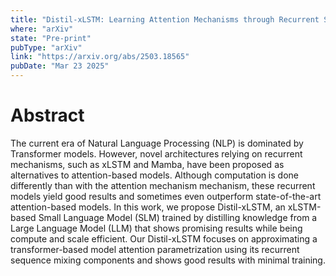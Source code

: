 ```yaml
---
title: "Distil-xLSTM: Learning Attention Mechanisms through Recurrent Structures"
where: "arXiv"
state: "Pre-print"
pubType: "arXiv"
link: "https://arxiv.org/abs/2503.18565"
pubDate: "Mar 23 2025"
---
```


# Abstract

The current era of Natural Language Processing (NLP) is dominated by Transformer models.
However, novel architectures relying on recurrent mechanisms, such as xLSTM and Mamba, have
been proposed as alternatives to attention-based models. Although computation is done differently
than with the attention mechanism mechanism, these recurrent models yield good results and sometimes
even outperform state-of-the-art attention-based models. In this work, we propose Distil-xLSTM, an
xLSTM-based Small Language Model (SLM) trained by distilling knowledge from a Large Language Model (LLM)
that shows promising results while being compute and scale efficient. Our Distil-xLSTM focuses on
approximating a transformer-based model attention parametrization using its recurrent sequence mixing
components and shows good results with minimal training.
